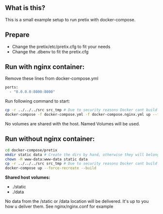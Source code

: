 What is this?
-------------

This is a small example setup to run pretix with docker-compose.


Prepare
-------

- Change the pretix/etc/pretix.cfg to fit your needs
- Change the .dbenv to fit the pretix.cfg


Run with nginx container:
-------------------------

Remove these lines from docker-compose.yml

```bash
ports:
  - "0.0.0.0:8000:8000"
```

Run following command to start:
```bash
cp -r ../../../src src_tmp # Due to security reasons Docker cant build from parent directories
docker-compose -f docker-compose.yml -f docker-compose.nginx.yml up --force-recreate --build
```

No volumes are shared with the host. Named Volumes will be used.

Run without nginx container:
----------------------------

```bash
cd docker-compose/pretix
mkdir static data # Create the dirs by hand, otherwise they will belong to root
chown -R www-data:www-data static data
cp -r ../../../src src_tmp # Due to security reasons Docker cant build from parent directories
docker-compose up --force-recreate --build
```

__Shared host volumes:__

- ./static
- ./data

No data from the /static or /data location will be delivered. It's up to you how u deliver them. See nginx/nginx.conf for example
